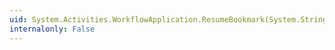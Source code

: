 ```yaml
---
uid: System.Activities.WorkflowApplication.ResumeBookmark(System.String,System.Object,System.TimeSpan)
internalonly: False
---
```

